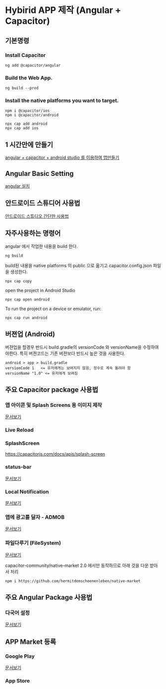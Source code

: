 # Hybirid APP 제작 (Angular + Capacitor)
## 기본명령

### Install Capacitor
```
ng add @capacitor/angular
```
### Build the Web App.
```
ng build --prod
```
### Install the native platforms you want to target.
```
npm i @capacitor/ios
npm i @capacitor/android
```
```
npx cap add android
npx cap add ios
```

## 1 시간만에 만들기
[angular + capacitor + android studio 를 이용하여 앱만들기](build-app-in-1hour.md)

## Angular Basic Setting
[angular 설치](angular-set-basic.md)

## 안드로이드 스튜디어 사용법
[안드로이드 스튜디오 간단한 사용법](android.md)

## 자주사용하는 명령어
angular 에서 작업한 내용을 build 한다.
```
ng build
```
build된 내용을 native platforms 의 public 으로 옮기고 capacitor.config.json 파일을 생성한다.
```
npx cap copy
```
open the project in Android Studio
```
npx cap open android
```
To run the project on a device or emulator, run:
```
npx cap run android
```


## 버젼업 (Android)
버젼업을 할경우 반드시 build.gradle의 versionCode 와 versionName을 수정하여야한다. 특히 버젼코드는 기존 버젼보다 반드시 높은 것을 사용한다.
```
android > app > build.gradle
versionCode 1   <= 유저에게는 보여지지 않음, 정수로 계속 올려야 함
versionName "1.0" <= 유저에게 보여짐
```




## 주요 Capacitor package 사용법

### 앱 아이콘 및 Splash Screens 용 이미지 제작
[문서보기](package-creating-splash-screens-and-icons.md)

### Live Reload

### SplashScreen
https://capacitorjs.com/docs/apis/splash-screen

### status-bar
[문서보기](package-status-bar.md)


### Local Notification
[문서보기](package-local-notificaion.md)

### 앱에 광고를 달자 - ADMOB
[문서보기](package-admob.md)

### 파일다루기 (FileSystem)
[문서보기](package-filesystem.md)



capacitor-community/native-market  2.0 에서만 동작하므로 아래 것을 다운 받아서 처리
```
npm i https://github.com/hermitdemschoenenleben/native-market
```

## 주요 Angular Package 사용법
### 다국어 설정
[문서보기](ngx-translate.md)

## APP Market 등록
### Google Play
[문서보기](market-google-play.md)
### App Store
